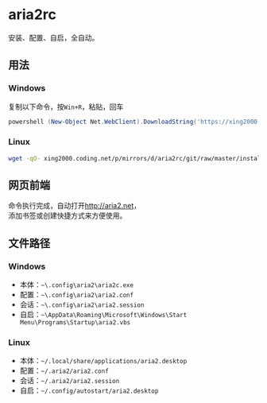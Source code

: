 # aria2rc

安装、配置、自启，全自动。

## 用法

### Windows

复制以下命令，按`Win+R`，粘贴，回车

```powershell
powershell (New-Object Net.WebClient).DownloadString('https://xing2000.coding.net/p/mirrors/d/aria2rc/git/raw/master/install.ps1') | iex
```

### Linux

```bash
wget -qO- xing2000.coding.net/p/mirrors/d/aria2rc/git/raw/master/install.sh | sh
```

## 网页前端

命令执行完成，自动打开<http://aria2.net>，  
添加书签或创建快捷方式来方便使用。

## 文件路径

### Windows

- 本体：`~\.config\aria2\aria2c.exe`
- 配置：`~\.config\aria2\aria2.conf`
- 会话：`~\.config\aria2\aria2.session`
- 自启：`~\AppData\Roaming\Microsoft\Windows\Start Menu\Programs\Startup\aria2.vbs`

### Linux

- 本体：`~/.local/share/applications/aria2.desktop`
- 配置：`~/.aria2/aria2.conf`
- 会话：`~/.aria2/aria2.session`
- 自启：`~/.config/autostart/aria2.desktop`

